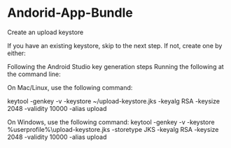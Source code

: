 # Andorid-App-Bundle


<b2>Create an upload keystore</b2>
  <p>If you have an existing keystore, skip to the next step. If not, create one by either:

Following the Android Studio key generation steps
Running the following at the command line:

On Mac/Linux, use the following command:</p>
  keytool -genkey -v -keystore ~/upload-keystore.jks -keyalg RSA -keysize 2048 -validity 10000 -alias upload
<p>On Windows, use the following command:
  keytool -genkey -v -keystore %userprofile%\upload-keystore.jks -storetype JKS -keyalg RSA -keysize 2048 -validity 10000 -alias upload
</p>
